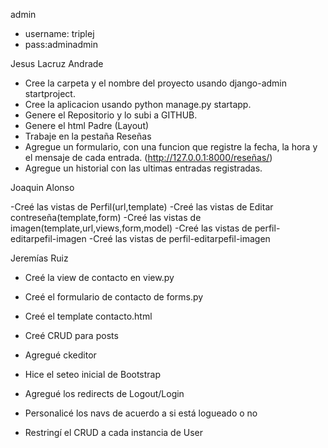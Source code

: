 admin

- username: triplej
- pass:adminadmin

Jesus Lacruz Andrade

- Cree la carpeta y el nombre del proyecto usando django-admin startproject.
- Cree la aplicacion usando python manage.py startapp.
- Genere el Repositorio y lo subi a GITHUB.
- Genere el html Padre (Layout)
- Trabaje en la pestaña Reseñas
- Agregue un formulario, con una funcion que registre la fecha, la hora y el mensaje de cada entrada.
  (http://127.0.0.1:8000/reseñas/)
- Agregue un historial con las ultimas entradas registradas.

Joaquin Alonso

-Creé las vistas de Perfil(url,template)
-Creé las vistas de Editar contreseña(template,form)
-Creé las vistas de imagen(template,url,views,form,model)
-Creé las vistas de perfil-editarpefil-imagen
-Creé las vistas de perfil-editarpefil-imagen

Jeremías Ruiz

- Creé la view de contacto en view.py
- Creé el formulario de contacto de forms.py
- Creé el template contacto.html
- Creé CRUD para posts
- Agregué ckeditor
- Hice el seteo inicial de Bootstrap

- Agregué los redirects de Logout/Login
- Personalicé los navs de acuerdo a si está logueado o no
- Restringí el CRUD a cada instancia de User
